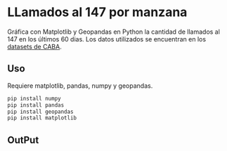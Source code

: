 # LLamados al 147 por manzana

Gráfica con Matplotlib y Geopandas en Python la cantidad de llamados al 147 en los últimos 60 dias.
Los datos utilizados se encuentran en los [datasets de CABA](https://data.buenosaires.gob.ar/dataset).
## Uso

Requiere matplotlib, pandas, numpy y geopandas.

```bash
pip install numpy
pip install pandas
pip install geopandas
pip install matplotlib
```

## OutPut


